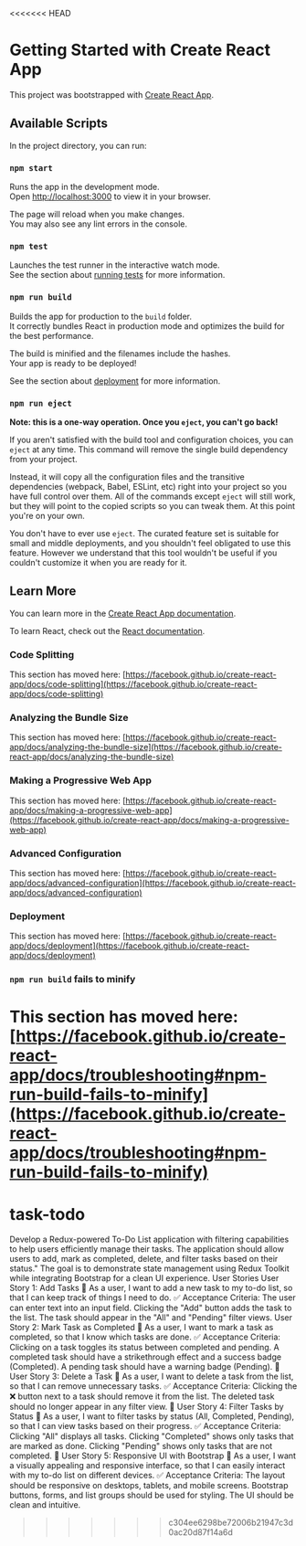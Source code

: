 <<<<<<< HEAD
# Getting Started with Create React App

This project was bootstrapped with [Create React App](https://github.com/facebook/create-react-app).

## Available Scripts

In the project directory, you can run:

### `npm start`

Runs the app in the development mode.\
Open [http://localhost:3000](http://localhost:3000) to view it in your browser.

The page will reload when you make changes.\
You may also see any lint errors in the console.

### `npm test`

Launches the test runner in the interactive watch mode.\
See the section about [running tests](https://facebook.github.io/create-react-app/docs/running-tests) for more information.

### `npm run build`

Builds the app for production to the `build` folder.\
It correctly bundles React in production mode and optimizes the build for the best performance.

The build is minified and the filenames include the hashes.\
Your app is ready to be deployed!

See the section about [deployment](https://facebook.github.io/create-react-app/docs/deployment) for more information.

### `npm run eject`

**Note: this is a one-way operation. Once you `eject`, you can't go back!**

If you aren't satisfied with the build tool and configuration choices, you can `eject` at any time. This command will remove the single build dependency from your project.

Instead, it will copy all the configuration files and the transitive dependencies (webpack, Babel, ESLint, etc) right into your project so you have full control over them. All of the commands except `eject` will still work, but they will point to the copied scripts so you can tweak them. At this point you're on your own.

You don't have to ever use `eject`. The curated feature set is suitable for small and middle deployments, and you shouldn't feel obligated to use this feature. However we understand that this tool wouldn't be useful if you couldn't customize it when you are ready for it.

## Learn More

You can learn more in the [Create React App documentation](https://facebook.github.io/create-react-app/docs/getting-started).

To learn React, check out the [React documentation](https://reactjs.org/).

### Code Splitting

This section has moved here: [https://facebook.github.io/create-react-app/docs/code-splitting](https://facebook.github.io/create-react-app/docs/code-splitting)

### Analyzing the Bundle Size

This section has moved here: [https://facebook.github.io/create-react-app/docs/analyzing-the-bundle-size](https://facebook.github.io/create-react-app/docs/analyzing-the-bundle-size)

### Making a Progressive Web App

This section has moved here: [https://facebook.github.io/create-react-app/docs/making-a-progressive-web-app](https://facebook.github.io/create-react-app/docs/making-a-progressive-web-app)

### Advanced Configuration

This section has moved here: [https://facebook.github.io/create-react-app/docs/advanced-configuration](https://facebook.github.io/create-react-app/docs/advanced-configuration)

### Deployment

This section has moved here: [https://facebook.github.io/create-react-app/docs/deployment](https://facebook.github.io/create-react-app/docs/deployment)

### `npm run build` fails to minify

This section has moved here: [https://facebook.github.io/create-react-app/docs/troubleshooting#npm-run-build-fails-to-minify](https://facebook.github.io/create-react-app/docs/troubleshooting#npm-run-build-fails-to-minify)
=======
# task-todo
Develop a Redux-powered To-Do List application with filtering capabilities to help users efficiently manage their tasks. The application should allow users to add, mark as completed, delete, and filter tasks based on their status." The goal is to demonstrate state management using Redux Toolkit while integrating Bootstrap for a clean UI experience.
User Stories
User Story 1: Add Tasks
📌 As a user, I want to add a new task to my to-do list, so that I can keep track of things I need to do.
✅ Acceptance Criteria:
The user can enter text into an input field.
Clicking the "Add" button adds the task to the list.
The task should appear in the "All" and "Pending" filter views.
User Story 2: Mark Task as Completed
📌 As a user, I want to mark a task as completed, so that I know which tasks are done.
✅ Acceptance Criteria:
Clicking on a task toggles its status between completed and pending.
A completed task should have a strikethrough effect and a success badge (Completed).
A pending task should have a warning badge (Pending).
🔹 User Story 3: Delete a Task
📌 As a user, I want to delete a task from the list, so that I can remove unnecessary tasks.
✅ Acceptance Criteria:
Clicking the ❌ button next to a task should remove it from the list.
The deleted task should no longer appear in any filter view.
🔹 User Story 4: Filter Tasks by Status
📌 As a user, I want to filter tasks by status (All, Completed, Pending), so that I can view tasks based on their progress.
✅ Acceptance Criteria:
Clicking "All" displays all tasks.
Clicking "Completed" shows only tasks that are marked as done.
Clicking "Pending" shows only tasks that are not completed.
🔹 User Story 5: Responsive UI with Bootstrap
📌 As a user, I want a visually appealing and responsive interface, so that I can easily interact with my to-do list on different devices.
✅ Acceptance Criteria:
The layout should be responsive on desktops, tablets, and mobile screens.
Bootstrap buttons, forms, and list groups should be used for styling.
The UI should be clean and intuitive.
>>>>>>> c304ee6298be72006b21947c3d0ac20d87f14a6d
